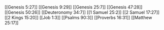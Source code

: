 [[Genesis 5:27]]
[[Genesis 9:29]]
[[Genesis 25:7]]
[[Genesis 47:28]]
[[Genesis 50:26]]
[[Deuteronomy 34:7]]
[[1 Samuel 25:2]]
[[2 Samuel 17:27]]
[[2 Kings 15:20]]
[[Job 1:3]]
[[Psalms 90:3]]
[[Proverbs 16:31]]
[[Matthew 25:17]]
